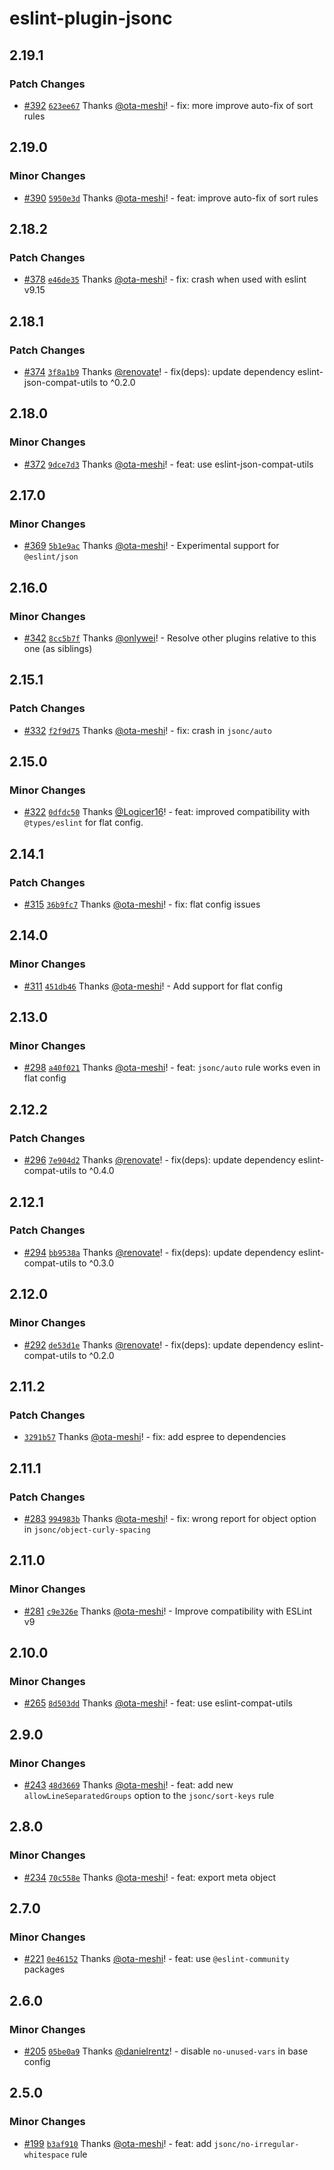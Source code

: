 # eslint-plugin-jsonc

## 2.19.1

### Patch Changes

- [#392](https://github.com/ota-meshi/eslint-plugin-jsonc/pull/392) [`623ee67`](https://github.com/ota-meshi/eslint-plugin-jsonc/commit/623ee679cfdc989303ae35c1ba024736ab30a919) Thanks [@ota-meshi](https://github.com/ota-meshi)! - fix: more improve auto-fix of sort rules

## 2.19.0

### Minor Changes

- [#390](https://github.com/ota-meshi/eslint-plugin-jsonc/pull/390) [`5950e3d`](https://github.com/ota-meshi/eslint-plugin-jsonc/commit/5950e3ddf2f3e9f169e692c48f564ba27d54e9fc) Thanks [@ota-meshi](https://github.com/ota-meshi)! - feat: improve auto-fix of sort rules

## 2.18.2

### Patch Changes

- [#378](https://github.com/ota-meshi/eslint-plugin-jsonc/pull/378) [`e46de35`](https://github.com/ota-meshi/eslint-plugin-jsonc/commit/e46de35da1e491064a2be7955c8aed0507126577) Thanks [@ota-meshi](https://github.com/ota-meshi)! - fix: crash when used with eslint v9.15

## 2.18.1

### Patch Changes

- [#374](https://github.com/ota-meshi/eslint-plugin-jsonc/pull/374) [`3f8a1b9`](https://github.com/ota-meshi/eslint-plugin-jsonc/commit/3f8a1b90b3b3a62bb5c598c62dc55a1d08ccea7b) Thanks [@renovate](https://github.com/apps/renovate)! - fix(deps): update dependency eslint-json-compat-utils to ^0.2.0

## 2.18.0

### Minor Changes

- [#372](https://github.com/ota-meshi/eslint-plugin-jsonc/pull/372) [`9dce7d3`](https://github.com/ota-meshi/eslint-plugin-jsonc/commit/9dce7d3dece96b4e22e7be6fc18fd4fd401edcfa) Thanks [@ota-meshi](https://github.com/ota-meshi)! - feat: use eslint-json-compat-utils

## 2.17.0

### Minor Changes

- [#369](https://github.com/ota-meshi/eslint-plugin-jsonc/pull/369) [`5b1e9ac`](https://github.com/ota-meshi/eslint-plugin-jsonc/commit/5b1e9ace7e1ae8e2c047b2562e58cfaf833a6b6b) Thanks [@ota-meshi](https://github.com/ota-meshi)! - Experimental support for `@eslint/json`

## 2.16.0

### Minor Changes

- [#342](https://github.com/ota-meshi/eslint-plugin-jsonc/pull/342) [`8cc5b7f`](https://github.com/ota-meshi/eslint-plugin-jsonc/commit/8cc5b7f247bef5d806695d149e3046f19b58d2a4) Thanks [@onlywei](https://github.com/onlywei)! - Resolve other plugins relative to this one (as siblings)

## 2.15.1

### Patch Changes

- [#332](https://github.com/ota-meshi/eslint-plugin-jsonc/pull/332) [`f2f9d75`](https://github.com/ota-meshi/eslint-plugin-jsonc/commit/f2f9d7553e5eba296cf3e154fbce6fe89a6a93a0) Thanks [@ota-meshi](https://github.com/ota-meshi)! - fix: crash in `jsonc/auto`

## 2.15.0

### Minor Changes

- [#322](https://github.com/ota-meshi/eslint-plugin-jsonc/pull/322) [`0dfdc50`](https://github.com/ota-meshi/eslint-plugin-jsonc/commit/0dfdc501d2a8e20619956eca113d2c4cee2b2773) Thanks [@Logicer16](https://github.com/Logicer16)! - feat: improved compatibility with `@types/eslint` for flat config.

## 2.14.1

### Patch Changes

- [#315](https://github.com/ota-meshi/eslint-plugin-jsonc/pull/315) [`36b9fc7`](https://github.com/ota-meshi/eslint-plugin-jsonc/commit/36b9fc7aaa934883dc37c059ef02f1e9ba24ddb5) Thanks [@ota-meshi](https://github.com/ota-meshi)! - fix: flat config issues

## 2.14.0

### Minor Changes

- [#311](https://github.com/ota-meshi/eslint-plugin-jsonc/pull/311) [`451db46`](https://github.com/ota-meshi/eslint-plugin-jsonc/commit/451db4646b5a714c8ded68b1c03286eb7f60b16a) Thanks [@ota-meshi](https://github.com/ota-meshi)! - Add support for flat config

## 2.13.0

### Minor Changes

- [#298](https://github.com/ota-meshi/eslint-plugin-jsonc/pull/298) [`a40f021`](https://github.com/ota-meshi/eslint-plugin-jsonc/commit/a40f02114d455d0d7f3677b1d2e6a6522a8e72f4) Thanks [@ota-meshi](https://github.com/ota-meshi)! - feat: `jsonc/auto` rule works even in flat config

## 2.12.2

### Patch Changes

- [#296](https://github.com/ota-meshi/eslint-plugin-jsonc/pull/296) [`7e904d2`](https://github.com/ota-meshi/eslint-plugin-jsonc/commit/7e904d2911234db8eb9695a5c7c2335465a91bde) Thanks [@renovate](https://github.com/apps/renovate)! - fix(deps): update dependency eslint-compat-utils to ^0.4.0

## 2.12.1

### Patch Changes

- [#294](https://github.com/ota-meshi/eslint-plugin-jsonc/pull/294) [`bb9538a`](https://github.com/ota-meshi/eslint-plugin-jsonc/commit/bb9538ac57ad93fab7b8d0444d5b58fb0a842080) Thanks [@renovate](https://github.com/apps/renovate)! - fix(deps): update dependency eslint-compat-utils to ^0.3.0

## 2.12.0

### Minor Changes

- [#292](https://github.com/ota-meshi/eslint-plugin-jsonc/pull/292) [`de53d1e`](https://github.com/ota-meshi/eslint-plugin-jsonc/commit/de53d1e0303013cc6caf7ee0a8abc8539727cd2c) Thanks [@renovate](https://github.com/apps/renovate)! - fix(deps): update dependency eslint-compat-utils to ^0.2.0

## 2.11.2

### Patch Changes

- [`3291b57`](https://github.com/ota-meshi/eslint-plugin-jsonc/commit/3291b578e049bd39c4cc2da9cf07ef71b79c5147) Thanks [@ota-meshi](https://github.com/ota-meshi)! - fix: add espree to dependencies

## 2.11.1

### Patch Changes

- [#283](https://github.com/ota-meshi/eslint-plugin-jsonc/pull/283) [`994983b`](https://github.com/ota-meshi/eslint-plugin-jsonc/commit/994983bf3d267a5afe43d3e93729be1d188eb1c7) Thanks [@ota-meshi](https://github.com/ota-meshi)! - fix: wrong report for object option in `jsonc/object-curly-spacing`

## 2.11.0

### Minor Changes

- [#281](https://github.com/ota-meshi/eslint-plugin-jsonc/pull/281) [`c9e326e`](https://github.com/ota-meshi/eslint-plugin-jsonc/commit/c9e326e34bacb92707ad1c92a35c64ed9c34b73d) Thanks [@ota-meshi](https://github.com/ota-meshi)! - Improve compatibility with ESLint v9

## 2.10.0

### Minor Changes

- [#265](https://github.com/ota-meshi/eslint-plugin-jsonc/pull/265) [`8d503dd`](https://github.com/ota-meshi/eslint-plugin-jsonc/commit/8d503ddd845d370de446d7d2dc1e2c95d22a5ce1) Thanks [@ota-meshi](https://github.com/ota-meshi)! - feat: use eslint-compat-utils

## 2.9.0

### Minor Changes

- [#243](https://github.com/ota-meshi/eslint-plugin-jsonc/pull/243) [`48d3669`](https://github.com/ota-meshi/eslint-plugin-jsonc/commit/48d3669a7b20a47070514ea463dd63688b086052) Thanks [@ota-meshi](https://github.com/ota-meshi)! - feat: add new `allowLineSeparatedGroups` option to the `jsonc/sort-keys` rule

## 2.8.0

### Minor Changes

- [#234](https://github.com/ota-meshi/eslint-plugin-jsonc/pull/234) [`70c558e`](https://github.com/ota-meshi/eslint-plugin-jsonc/commit/70c558e35b05ee1bd81a2c723d1c35b090409d2b) Thanks [@ota-meshi](https://github.com/ota-meshi)! - feat: export meta object

## 2.7.0

### Minor Changes

- [#221](https://github.com/ota-meshi/eslint-plugin-jsonc/pull/221) [`0e46152`](https://github.com/ota-meshi/eslint-plugin-jsonc/commit/0e461529ff756775f4bb2d2b9548385f8418bcaa) Thanks [@ota-meshi](https://github.com/ota-meshi)! - feat: use `@eslint-community` packages

## 2.6.0

### Minor Changes

- [#205](https://github.com/ota-meshi/eslint-plugin-jsonc/pull/205) [`05be0a9`](https://github.com/ota-meshi/eslint-plugin-jsonc/commit/05be0a9a4ef1b277f681109bb85ca35cd166ca7d) Thanks [@danielrentz](https://github.com/danielrentz)! - disable `no-unused-vars` in base config

## 2.5.0

### Minor Changes

- [#199](https://github.com/ota-meshi/eslint-plugin-jsonc/pull/199) [`b3af910`](https://github.com/ota-meshi/eslint-plugin-jsonc/commit/b3af910f38359b92be6d69244ac442aa41a0f9a4) Thanks [@ota-meshi](https://github.com/ota-meshi)! - feat: add `jsonc/no-irregular-whitespace` rule
